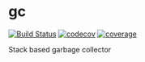 # gc

[![Build Status](https://cloud.drone.io/api/badges/cstdx/gc/status.svg)](https://cloud.drone.io/cstdx/gc)
[![codecov](https://codecov.io/gh/cstdx/gc/branch/master/graph/badge.svg)](https://codecov.io/gh/cstdx/gc)
[![coverage](https://coverage.vbogretsov.com/cstdx/gc/coverage.svg)](https://coverage.vbogretsov.com/cstdx/gc/index.html)

Stack based garbage collector
